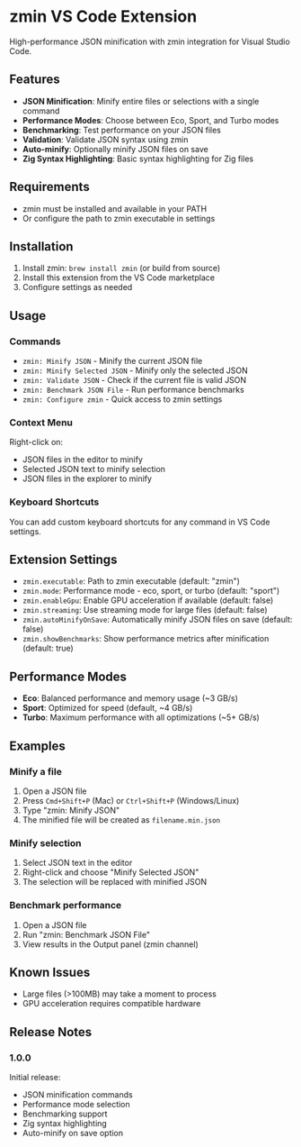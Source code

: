 # zmin VS Code Extension

High-performance JSON minification with zmin integration for Visual Studio Code.

## Features

- **JSON Minification**: Minify entire files or selections with a single command
- **Performance Modes**: Choose between Eco, Sport, and Turbo modes
- **Benchmarking**: Test performance on your JSON files
- **Validation**: Validate JSON syntax using zmin
- **Auto-minify**: Optionally minify JSON files on save
- **Zig Syntax Highlighting**: Basic syntax highlighting for Zig files

## Requirements

- zmin must be installed and available in your PATH
- Or configure the path to zmin executable in settings

## Installation

1. Install zmin: `brew install zmin` (or build from source)
2. Install this extension from the VS Code marketplace
3. Configure settings as needed

## Usage

### Commands

- `zmin: Minify JSON` - Minify the current JSON file
- `zmin: Minify Selected JSON` - Minify only the selected JSON
- `zmin: Validate JSON` - Check if the current file is valid JSON
- `zmin: Benchmark JSON File` - Run performance benchmarks
- `zmin: Configure zmin` - Quick access to zmin settings

### Context Menu

Right-click on:
- JSON files in the editor to minify
- Selected JSON text to minify selection
- JSON files in the explorer to minify

### Keyboard Shortcuts

You can add custom keyboard shortcuts for any command in VS Code settings.

## Extension Settings

- `zmin.executable`: Path to zmin executable (default: "zmin")
- `zmin.mode`: Performance mode - eco, sport, or turbo (default: "sport")
- `zmin.enableGpu`: Enable GPU acceleration if available (default: false)
- `zmin.streaming`: Use streaming mode for large files (default: false)
- `zmin.autoMinifyOnSave`: Automatically minify JSON files on save (default: false)
- `zmin.showBenchmarks`: Show performance metrics after minification (default: true)

## Performance Modes

- **Eco**: Balanced performance and memory usage (~3 GB/s)
- **Sport**: Optimized for speed (default, ~4 GB/s)
- **Turbo**: Maximum performance with all optimizations (~5+ GB/s)

## Examples

### Minify a file
1. Open a JSON file
2. Press `Cmd+Shift+P` (Mac) or `Ctrl+Shift+P` (Windows/Linux)
3. Type "zmin: Minify JSON"
4. The minified file will be created as `filename.min.json`

### Minify selection
1. Select JSON text in the editor
2. Right-click and choose "Minify Selected JSON"
3. The selection will be replaced with minified JSON

### Benchmark performance
1. Open a JSON file
2. Run "zmin: Benchmark JSON File"
3. View results in the Output panel (zmin channel)

## Known Issues

- Large files (>100MB) may take a moment to process
- GPU acceleration requires compatible hardware

## Release Notes

### 1.0.0

Initial release:
- JSON minification commands
- Performance mode selection
- Benchmarking support
- Zig syntax highlighting
- Auto-minify on save option